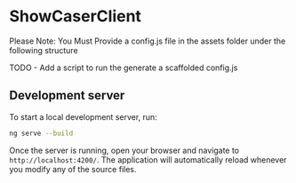 # ShowCaserClient

Please Note: You Must Provide a config.js file in the assets folder under the following structure

TODO - Add a script to run the generate a scaffolded config.js

## Development server

To start a local development server, run:

```bash
ng serve --build
```

Once the server is running, open your browser and navigate to `http://localhost:4200/`. The application will automatically reload whenever you modify any of the source files.

